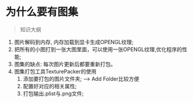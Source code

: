 # 为什么要有图集

> 知识大纲
1. 图片解码到内存, 内存加载到显卡生成OPENGL纹理;
2. 把所有的小图打到一张大图里面，可以使用一张OPENGL纹理,优化程序的性能;
3. 图集的缺点: 每次图片更新后都要重新打包。
4. 图集打包工具TexturePacker的使用
    1. 添加要打包的图片文件夹;   --> Add Folder比较方便
    2. 配置好对应的相关属性;
    3. 打包输出.plist与.png文件;
